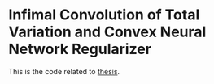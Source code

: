# Infimal Convolution of Total Variation and Convex Neural Network Regularizer
This is the code related to [thesis](https://github.com/Waegaf/PDM/blob/master/Paper.pdf).
